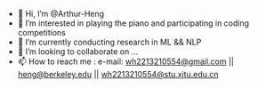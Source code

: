 - 👋 Hi, I’m @Arthur-Heng
- 👀 I’m interested in playing the piano and participating in coding competitions
- 🌱 I’m currently conducting research in ML && NLP
- 💞️ I’m looking to collaborate on ...
- 📫 How to reach me : e-mail: wh2213210554@gmail.com || heng@berkeley.edu || wh2213210554@stu.xjtu.edu.cn

<!---
Arthur-Heng/Arthur-Heng is a ✨ special ✨ repository because its `README.md` (this file) appears on your GitHub profile.
You can click the Preview link to take a look at your changes.
--->
